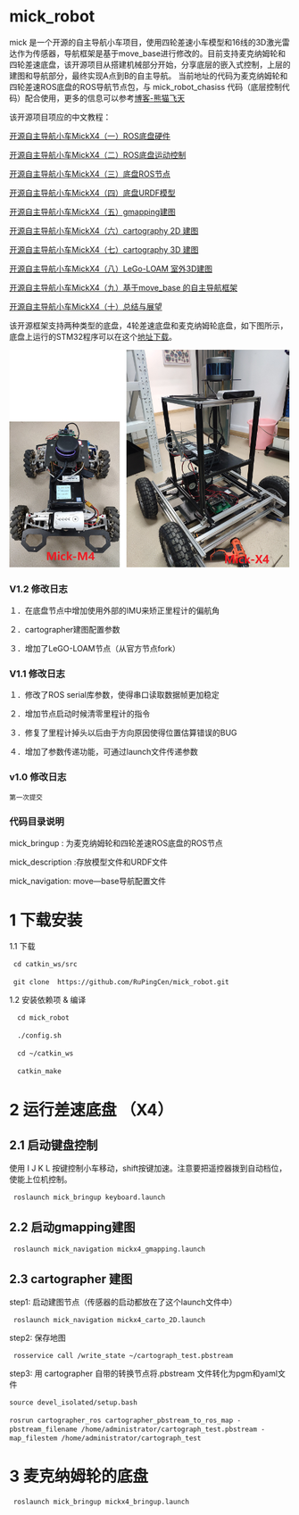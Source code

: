 # mick_robot

mick 是一个开源的自主导航小车项目，使用四轮差速小车模型和16线的3D激光雷达作为传感器，导航框架是基于move_base进行修改的。目前支持麦克纳姆轮和四轮差速底盘，该开源项目从搭建机械部分开始，分享底层的嵌入式控制，上层的建图和导航部分，最终实现A点到B的自主导航。 当前地址的代码为麦克纳姆轮和四轮差速ROS底盘的ROS导航节点包，与 mick_robot_chasiss 代码（底层控制代码）配合使用，更多的信息可以参考[博客-熊猫飞天](https://blog.csdn.net/crp997576280)

该开源项目项应的中文教程：

[开源自主导航小车MickX4（一）ROS底盘硬件](https://blog.csdn.net/crp997576280/article/details/108290182)

[开源自主导航小车MickX4（二）ROS底盘运动控制](https://blog.csdn.net/crp997576280/article/details/108475154)

[开源自主导航小车MickX4（三）底盘ROS节点](https://blog.csdn.net/crp997576280/article/details/108567732)

[开源自主导航小车MickX4（四）底盘URDF模型](https://blog.csdn.net/crp997576280/article/details/109685109)

[开源自主导航小车MickX4（五）gmapping建图](https://blog.csdn.net/crp997576280/article/details/109685462)

[开源自主导航小车MickX4（六）cartography 2D 建图](https://blog.csdn.net/crp997576280/article/details/109685590)

[开源自主导航小车MickX4（七）cartography 3D 建图](https://blog.csdn.net/crp997576280/article/details/111600534)

[开源自主导航小车MickX4（八）LeGo-LOAM 室外3D建图](https://blog.csdn.net/crp997576280/article/details/111657554)

[开源自主导航小车MickX4（九）基于move_base 的自主导航框架](https://blog.csdn.net/crp997576280/article/details/113434795)

[开源自主导航小车MickX4（十）总结与展望](https://blog.csdn.net/crp997576280/article/details/113438074#comments_14906009)

该开源框架支持两种类型的底盘，4轮差速底盘和麦克纳姆轮底盘，如下图所示，底盘上运行的STM32程序可以在这个[地址下载](https://github.com/RuPingCen/mick_robot_chasiss)。

![MickX4](https://github.com/RuPingCen/blog/raw/master/mick_robot/fig/mick-fig1.png)

### V1.2 修改日志
  １．在底盘节点中增加使用外部的IMU来矫正里程计的偏航角
  
  ２．cartographer建图配置参数
  
  ３．增加了LeGO-LOAM节点（从官方节点fork）
  
  
### V1.1 修改日志
  １．修改了ROS serial库参数，使得串口读取数据帧更加稳定
  
  ２．增加节点启动时候清零里程计的指令
  
  ３．修复了里程计掉头以后由于方向原因使得位置估算错误的BUG
  
  ４．增加了参数传递功能，可通过launch文件传递参数
  
### v1.0 修改日志
    
    第一次提交

### 代码目录说明

mick_bringup : 为麦克纳姆轮和四轮差速ROS底盘的ROS节点

mick_description :存放模型文件和URDF文件

mick_navigation: move—base导航配置文件
  
# 1 下载安装
 1.1 下载 
 ```
  cd catkin_ws/src

  git clone  https://github.com/RuPingCen/mick_robot.git
```
1.2 安装依赖项 & 编译
```
  cd mick_robot
  
  ./config.sh
  
  cd ~/catkin_ws
  
  catkin_make
```
 
# 2 运行差速底盘 （X4）

## 2.1 启动键盘控制
使用 I J K L 按键控制小车移动，shift按键加速。注意要把遥控器拨到自动档位，使能上位机控制。


 ```
  roslaunch mick_bringup keyboard.launch
```
## 2.2 启动gmapping建图

 ```
  roslaunch mick_navigation mickx4_gmapping.launch
```

## 2.3 cartographer 建图
step1: 启动建图节点（传感器的启动都放在了这个launch文件中）

 ```
  roslaunch mick_navigation mickx4_carto_2D.launch
```

step2: 保存地图

 ```
  rosservice call /write_state ~/cartograph_test.pbstream
```

step3: 用 cartographer 自带的转换节点将.pbstream 文件转化为pgm和yaml文件


 ```
source devel_isolated/setup.bash

rosrun cartographer_ros cartographer_pbstream_to_ros_map -pbstream_filename /home/administrator/cartograph_test.pbstream -map_filestem /home/administrator/cartograph_test
```



# 3 麦克纳姆轮的底盘 

 ```
  roslaunch mick_bringup mickx4_bringup.launch
```

